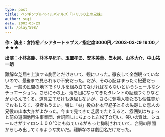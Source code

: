 ```yaml
---
type: post
title: ペンギンプルペイルパイルズ『ドリルの上の兄妹』
author: sugi
date: 2003-03-29
url: /play/598/
---
```

**作・演出：倉持裕／シアタートップス／指定席3000円／2003-03-29 19:00／★★★**

**出演：小林高鹿、朴本早紀子、玉置孝匡、安本美華、笠木泉、山本大介、中山祐一朗**

難解な芝居を上演する劇団とだけきいて、観にいった。徹夜して全然眠っていないので、最後まで見られるか不安だった。だが、その心配はまったく杞憂だった。一般の民間の地下でドリルを組み立てなければならないというシュールなシチュエーション。さらにその上、落ち目になってきたタレントの話題づくりなどがからんでくる。道具立てだけも退屈しないが、さらに登場人物たちも個性豊かでおもしろく、役者もうまい。特に「妹」役の朴本早紀子とその失踪した恋人の兄役の山本大介がよかった。今まで見てきた芝居でたとえると、雰囲気はちょっと前の遊園地再生事業団、台詞回しにちょっと岩松了の匂い、笑いの質は、シュールさがナイロン１００℃にも似ているがもっと抑制されていて、台詞の隙間からしみ出してくるような笑いだ。難解なのは劇団名だけだった。

